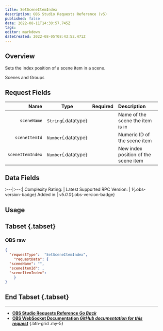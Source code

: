 ```yaml
---
title: SetSceneItemIndex
description: OBS Studio Requests Reference (v5)
published: false
date: 2022-08-11T14:30:57.745Z
tags: 
editor: markdown
dateCreated: 2022-08-05T08:43:52.471Z
---
```


## Overview
Sets the index position of a scene item in a scene.

Scenes and Groups

## Request Fields
Name | Type | Required| Description |
----:|:----:|:-------:|:------------|
`sceneName` | `String`{.datatype} | <i class="mdi mdi-check-bold"></i> | Name of the scene the item is in
`sceneItemId` | `Number`{.datatype} | <i class="mdi mdi-check-bold"></i> | Numeric ID of the scene item | `>= 0`{.datatype}
`sceneItemIndex` | `Number`{.datatype} | <i class="mdi mdi-check-bold"></i> | New index position of the scene item | `>= 0`{.datatype}

## Data Fields
:---|:---:|
Complexity Rating: | <span class="stars stars--3"></span>
Latest Supported RPC Version: | *1*{.obs-version-badge}
Added in | *v5.0.0*{.obs-version-badge}

## Usage
## Tabset {.tabset}
### OBS raw
```json
{
  "requestType":  "SetSceneItemIndex",
	"requestData": {	
  "sceneName": "",
  "sceneItemId": ,
  "sceneItemIndex": 
	}
}
```
## End Tabset {.tabset}

---

- [<i class="mdi mdi-chevron-left"></i>**OBS Studio Requests Reference *Go Back***](/en/Broadcasters/OBS/Requests)
- [<i class="mdi mdi-github"></i> **OBS WebSocket Documentation *GitHub documentation for this request***](https://github.com/obsproject/obs-websocket/blob/master/docs/generated/protocol.md#setsceneitemindex)
{.btn-grid .my-5}